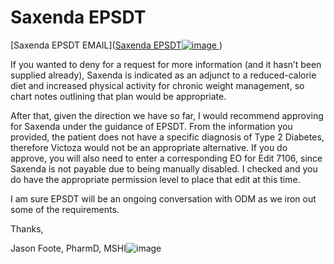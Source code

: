 # Saxenda EPSDT

[Saxenda EPSDT EMAIL]([Saxenda EPSDT![image](https://user-images.githubusercontent.com/122046056/227047156-3444d04e-8cfa-4a05-8e28-f849d223b4c2.png)
](https://mygainwell-my.sharepoint.com/:u:/r/personal/christopher_nguyen_gainwelltechnologies_com/Documents/Evergreen/Emails/FW_%20Saxenda%20EPSDT%20.msg?csf=1&web=1&e=7stnnn))

If you wanted to deny for a request for more information (and it hasn’t been supplied already), Saxenda is indicated as an adjunct to a reduced-calorie diet and increased physical activity for chronic weight management, so chart notes outlining that plan would be appropriate.
 
After that, given the direction we have so far, I would recommend approving for Saxenda under the guidance of EPSDT. From the information you provided, the patient does not have a specific diagnosis of Type 2 Diabetes, therefore Victoza would not be an appropriate alternative.
If you do approve, you will also need to enter a corresponding EO for Edit 7106, since Saxenda is not payable due to being manually disabled. I checked and you do have the appropriate permission level to place that edit at this time.
 
I am sure EPSDT will be an ongoing conversation with ODM as we iron out some of the requirements.
 
Thanks,
 
Jason Foote, PharmD, MSHI![image](https://user-images.githubusercontent.com/122046056/227047243-6a7f3784-982d-4b0b-b0e5-448b1a556215.png)
